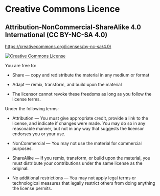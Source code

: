 # Creative Commons Licence

## Attribution-NonCommercial-ShareAlike 4.0 International (CC BY-NC-SA 4.0)

<https://creativecommons.org/licenses/by-nc-sa/4.0/>

<a rel="license" href="https://creativecommons.org/licenses/by-nc-sa/4.0/"><img alt="Creative Commons License" src="https://mirrors.creativecommons.org/presskit/buttons/88x31/png/by-nc-sa.png" /></a>

You are free to:

- Share — copy and redistribute the material in any medium or format

- Adapt — remix, transform, and build upon the material

- The licensor cannot revoke these freedoms as long as you follow the license terms.

Under the following terms:

- Attribution — You must give appropriate credit, provide a link to the license, and indicate if changes were made. You may do so in any reasonable manner, but not in any way that suggests the licensor endorses you or your use.

- NonCommercial — You may not use the material for commercial purposes.

- ShareAlike — If you remix, transform, or build upon the material, you must distribute your contributions under the same license as the original.

- No additional restrictions — You may not apply legal terms or technological measures that legally restrict others from doing anything the license permits.
